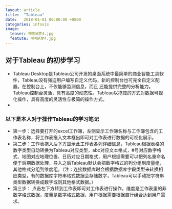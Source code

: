 ```yaml
---
layout: article
title:  "Tableau"
date:   2018-01-01 00:00:00 +0800
categories: infovis
image: 
  teaser: 哆啦A梦4.jpg
  featute: 哆啦A梦4.jpg
---
```



## 对于Tableau 的初步学习
 + Tableau Desktop是Tableau公司开发的桌面系统中最简单的商业智能工具软件，Tableau没有强迫用户编写自定义代码，新的控制台也可完全自定义配置。在控制台上，不仅能够监测信息，而且 还能提供完整的分析能力。Tableau控制台灵活，具有高度的动态性。Tableau以拖拽的方式对数据可视化操作，具有高度的灵活性与极简的操作方式。
 + 
 ### 以下是本人对于操作Tableau的学习笔记
+ 第一步：选择要打开的excel工作簿，左侧显示工作簿名称与工作簿包含的工作表名称，将工作表拖入文本框出即可对工作表进行数据的可视化展示。
+ 第二步：工作表拖入后下方显示此工作表各列详细信息，Tableau根据表格的数字类型自动转换为Tableau对应类型，abc对应文本格式，#号对应数字格式、地图对应地理位置、日历对应日期格式，用户根据需要可以把列名重命名便于后期数据处理，导入之后Tableau默认会把数字格式的列分组到度量组，其他格式分组到维度组。（注：连接数据库时会根据数据库字段类型来转换相应类型，有的数据库字符串格式数据会存储数字，Tableau可以手动把字符串类型数据转换成数字或则其他格式数据。）
+ 第三步： 点击左下方转到工作表即可对工作表进行操作，维度是工作表里的非数字格式数据，度量是数字格式数据，用户根据需要根据自行组合达到用户需求。